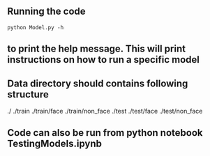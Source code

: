 ## Running the code

`python Model.py -h`

## to print the help message. This will print instructions on how to run a specific model

## Data directory should contains following structure

./
./train
./train/face
./train/non_face
./test
./test/face
./test/non_face


## Code can also be run from python notebook TestingModels.ipynb